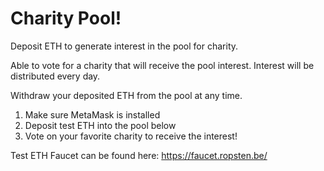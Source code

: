 # Charity Pool!

Deposit ETH to generate interest in the pool for charity.

Able to vote for a charity that will receive the pool interest. Interest will be distributed every day.

Withdraw your deposited ETH from the pool at any time.

1. Make sure MetaMask is installed
2. Deposit test ETH into the pool below
3. Vote on your favorite charity to receive the interest!

Test ETH Faucet can be found here: https://faucet.ropsten.be/


